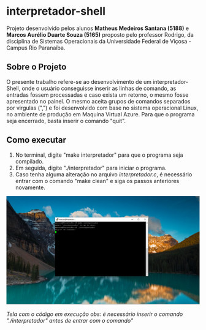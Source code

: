 # interpretador-shell

Projeto desenvolvido pelos alunos **Matheus Medeiros Santana (5188)** e **Marcos Aurélio Duarte Souza (5165)** proposto pelo professor Rodrigo, da disciplina de Sistemas Operacionais da Universidade Federal de Viçosa - Campus Rio Paranaíba.

## Sobre o Projeto
O presente trabalho refere-se ao desenvolvimento de um interpretador- Shell, onde o usuário conseguisse inserir as linhas de comando, as entradas fossem processadas e caso exista um retorno, o mesmo fosse apresentado no painel. O mesmo aceita grupos de comandos separados por virgulas (",") e foi desenvolvido com base no sistema operacional Linux, no ambiente de produção em Maquina Virtual Azure. Para que o programa seja encerrado, basta inserir o comando "quit".

## Como executar 
1. No terminal, digite "make interpretador" para que o programa seja compilado.
2. Em seguida, digite "./interpretador" para iniciar o programa.
3. Caso tenha alguma alteração no arquivo *interpretador.c*, é necessário entrar com o comando "make clean" e siga os passos anteriores novamente.

![alt text](https://raw.githubusercontent.com/matheus6d/interpretador-shell/main/tela.png?token=AMG4VYFRFVWTVADUEBGJANS7VMFN4 "Tela com o código em execução")

*Tela com o código em execução*
*obs: é necessário inserir o comando "./interpretador" antes de entrar com o comando"*






        
        
